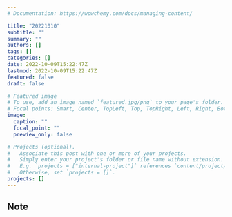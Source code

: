 ```yaml
---
# Documentation: https://wowchemy.com/docs/managing-content/

title: "20221010"
subtitle: ""
summary: ""
authors: []
tags: []
categories: []
date: 2022-10-09T15:22:47Z
lastmod: 2022-10-09T15:22:47Z
featured: false
draft: false

# Featured image
# To use, add an image named `featured.jpg/png` to your page's folder.
# Focal points: Smart, Center, TopLeft, Top, TopRight, Left, Right, BottomLeft, Bottom, BottomRight.
image:
  caption: ""
  focal_point: ""
  preview_only: false

# Projects (optional).
#   Associate this post with one or more of your projects.
#   Simply enter your project's folder or file name without extension.
#   E.g. `projects = ["internal-project"]` references `content/project/deep-learning/index.md`.
#   Otherwise, set `projects = []`.
projects: []
---
```


## Note

